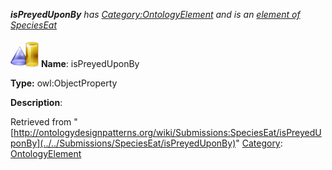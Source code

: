 ___isPreyedUponBy__ has [Category:OntologyElement](../../Category/OntologyElement "Category:OntologyElement") and is an [element of](../../Property/ElementOf "Property:ElementOf") [SpeciesEat](../../Submissions/SpeciesEat "Submissions:SpeciesEat")_


  




[![ObjectProperty](../../images/thumb/c/c3/ObjectProperty.gif/45px-ObjectProperty.gif)](../../Image/ObjectProperty.gif "ObjectProperty")
__Name__: isPreyedUponBy 


__Type:__ owl:ObjectProperty 


__Description__: 





Retrieved from "[http://ontologydesignpatterns.org/wiki/Submissions:SpeciesEat/isPreyedUponBy](../../Submissions/SpeciesEat/isPreyedUponBy)"
 [Category](http://ontologydesignpatterns.org/wiki/Special:Categories "Special:Categories"): [OntologyElement](../../Category/OntologyElement "Category:OntologyElement")